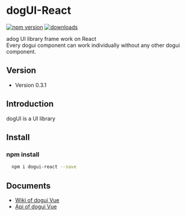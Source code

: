 # dogUI-React

[![npm version](https://badge.fury.io/js/dogui-react.svg)](https://badge.fury.io/js/dogui-react)
[![downloads](https://img.shields.io/npm/dm/dogui-react.svg)](https://badge.fury.io/js/dogui-react)

adog UI library frame work on React  
Every dogui component can work individually without any other dogui component.

## Version

-   Version 0.3.1

## Introduction

dogUI is a UI library 

## Install

### npm install

```bash
  npm i dogui-react --save
```

## Documents

- [Wiki of dogui Vue](https://github.com/adogio/dogUI/wiki/Vue)
- [Api of dogui Vue](https://github.com/adogio/dogUI/wiki/Vue-api)